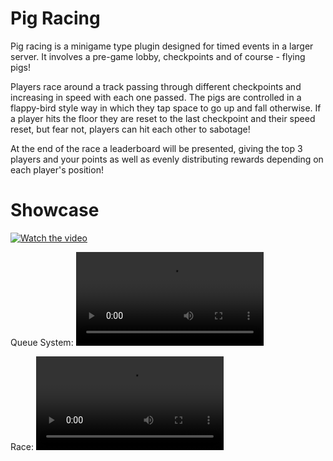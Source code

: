 # Pig Racing

Pig racing  is a minigame type plugin designed for timed events in a larger server. It involves a pre-game lobby, checkpoints and of course - flying pigs!

Players race around a track passing through different checkpoints and increasing in speed with each one passed. The pigs are controlled in a flappy-bird style way in which they tap space to go up and fall otherwise. If a player hits the floor they are reset to the last checkpoint and their speed reset, but fear not, players can hit each other to sabotage!

At the end of the race a leaderboard will be presented, giving the top 3 players and your points as well as evenly distributing rewards depending on each player's position!

# Showcase

[![Watch the video](https://img.youtube.com/vi/T-D1KVIuvjA/maxresdefault.jpg)](https://youtu.be/T-D1KVIuvjA)

Queue System:
![Queue System](https://user-images.githubusercontent.com/75504654/167269565-2509757f-89e8-4431-bbd3-2325f953ab16.mov)

Race:
![Race](https://user-images.githubusercontent.com/75504654/167269591-cf7b9039-d4fa-4e42-bb9f-30349bea952a.mov)
